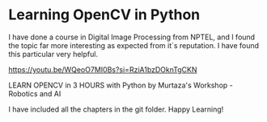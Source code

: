 
# Learning OpenCV in Python

I have done a course in Digital Image Processing from NPTEL, and I found the topic far more  interesting as expected from it`s reputation. I have found this particular very helpful.

https://youtu.be/WQeoO7MI0Bs?si=RziA1bzDOknTgCKN    

   LEARN OPENCV in 3 HOURS with Python by Murtaza's Workshop - Robotics and AI


I have included all the chapters in the git folder.
Happy Learning! 
